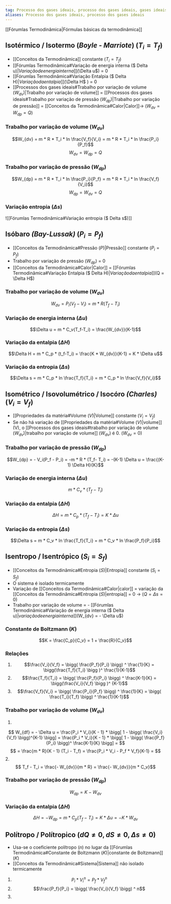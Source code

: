 ```yaml
---
tag: Processo dos gases ideais, processo dos gases ideais, gases ideais
aliases: Processo dos gases ideais, processo dos gases ideais
---
```


[[Fórumlas Termodinâmica|Fórmulas básicas da termodinâmica]]

## Isotérmico / Isotermo (*Boyle - Marriote*) ($T_i=T_f$)
- [[Conceitos da Termodinâmica]] constante ($T_i=T_f$)
- [[Fórumlas Termodinâmica#Variação de energia interna ($ Delta u$)|Variação de energia interna]] ($\Delta u$) = 0
- [[Fórumlas Termodinâmica#Variação Entalpia ($ Delta H$)|Variação da entalpia]] ($\Delta H$ ) = 0
- [[Processos dos gases ideais#Trabalho por variação de volume ($W_{dv}$)|Trabalho por variação de volume]] = [[Processos dos gases ideais#Trabalho por variação de pressão ($W_{dp}$)|Trabalho por variação de pressão]] = [[Conceitos da Termodinâmica#Calor|Calor]]-> ($W_{dv}=W_{dp}=Q$) 

### Trabalho por variação de volume ($W_{dv}$)
$$W_{dv} = m * R * T_i * ln \frac{V_f}{V_i} = m * R * T_i * ln \frac{P_i}{P_f}$$
$$W_{dv} = W_{dp} = Q$$

### Trabalho por variação de pressão ($W_{dp}$)
$$W_{dp} = m * R * T_i * ln \frac{P_i}{P_f} = m * R * T_i * ln \frac{V_f}{V_i}$$
$$W_{dp} = W_{dv} = Q$$
### Variação entropia ($\Delta s$)
![[Fórumlas Termodinâmica#Variação entropia ($ Delta s$)]]

## Isóbaro *(Bay-Lussak)* ($P_i = P_f$)
- [[Conceitos da Termodinâmica#Pressão ($P$)|Pressão]] constante ($P_i=P_f$)
- Trabalho por variação de pressão ($W_{dp}$) = 0
- [[Conceitos da Termodinâmica#Calor|Calor]] = [[Fórumlas Termodinâmica#Variação Entalpia ($ Delta H$)|Variação da entalpia]] ($Q = \Delta H$)

### Trabalho por variação de volume ($W_{dv}$)
$$W_{dv} = P_i(V_f-V_i) = m * R(T_f-T_i)$$

### Variação de energia interna ($\Delta u$)
$$\Delta u = m * C_v(T_f-T_i) = \frac{W_{dv}}{K-1}$$

### Variação da entalpia ($\Delta H$)
$$\Delta H = m * C_p * (t_f-T_i) = \frac{K * W_{dv}}{K-1} = K * \Delta u$$

### Variação da entropia ($\Delta s$)
$$\Delta s = m * C_p * ln \frac{T_f}{T_i} = m * C_p * ln \frac{V_f}{V_i}$$

## Isométrico / Isovolumétrico / Isocóro *(Charles)* ($V_i=V_f$)
- [[Propriedades da matéria#Volume ($V$)|Volume]] constante ($V_i=V_f$)
- Se não há variação de [[Propriedades da matéria#Volume ($V$)|volume]] (V), o [[Processos dos gases ideais#trabalho por variação de volume ($W_{dv}$)|trabalho por variação de volume]] ($W_{dv}$) é 0. ($W_{dv} = 0$)

### Trabalho por variação de pressão ($W_{dp}$)
$$W_{dp} = - V_i(P_f - P_i) = -m * R * (T_f- T_i) = -(K-1) \Delta u = \frac{(K-1) \Delta H}{K}$$

### Variação de energia interna ($\Delta u$)
$$m * C_v * (T_f - T_i)$$

### Variação da entalpia ($\Delta H$)
$$\Delta H = m * C_p * (T_f - T_i) = K * \Delta u$$

### Variação da entropia ($\Delta s$)
$$\Delta s = m * C_v * ln \frac{T_f}{T_i} = m * C_v * ln \frac{P_f}{P_i}$$

## Isentropo / Isentrópico ($S_i = S_f$)
- [[Conceitos da Termodinâmica#Entropia ($S$)|Entropia]] constante ($S_i = S_f$)
- O sistema é isolado termicamente
- Variação de [[Conceitos da Termodinâmica#Calor|calor]] = variação da [[Conceitos da Termodinâmica#Entropia ($S$)|entropia]] = 0 -> ($Q = \Delta s = 0$)
- Trabalho por variação de volume = - [[Fórumlas Termodinâmica#Variação de energia interna ($ Delta u$)|variação de energia interna]] ($W_{dv} = - \Delta u$)

### Constante de Boltzmann ($K$) 
$$K = \frac{C_p}{C_v} = 1 + \frac{R}{C_v}$$
### Relações
1. $$\frac{V_i}{V_f} = \bigg( \frac{P_f}{P_i} \bigg) ^ \frac{1}{K} = \bigg(\frac{T_f}{T_i} \bigg )^ \frac{1}{K-1}$$
2. $$\frac{T_f}{T_i} = \bigg( \frac{P_f}{P_i} \bigg) ^ \frac{K-1}{K} = \bigg(\frac{V_i}{V_f} \bigg )^ {K-1}$$
3. $$\frac{V_f}{V_i} = \bigg( \frac{P_i}{P_f} \bigg) ^ \frac{1}{K} = \bigg( \frac{T_i}{T_f} \bigg) ^ \frac{1}{K-1}$$
### Trabalho por variação de volume ($W_{dv}$)
1. 
$$ W_{df} = - \Delta u =  
\frac{P_i * V_i}{K - 1} * \bigg[ 1 - \bigg( \frac{V_i}{V_f} \bigg)^{K-1} \bigg] = 
\frac{P_i * V_i}{K - 1} * \bigg[ 1 - \bigg( \frac{P_f}{P_i} \bigg)^ \frac{K-1}{K} \bigg] =
$$ 
$$
= \frac{m * R}{K - 1} (T_i - T_f) = 
\frac{P_i * V_i - P_f * V_f}{K-1} = 
$$
2. $$ T_f - T_i = \frac{- W_{dv}}{m * R} = \frac{- W_{dv}}{m * C_v}$$
###  Trabalho por variação de pressão ($W_{dp}$)
$$W_{dp} = K - W_{dv}$$

### Variação da entalpia ($\Delta H$)
$$\Delta H = - W_{dp} = m * C_p(T_f-T_i) = K * \Delta u = -K * W_{dv}$$


## Polítropo / Polítropico ($dQ \neq 0, \, dS \neq 0, \, \Delta s \neq 0$)
- Usa-se o coeficiente polítropo ($n$) no lugar da [[Fórumlas Termodinâmica#Constante de Boltzmann ($K$)|constante de Boltzmann]] ($K$)
- [[Conceitos da Termodinâmica#Sistema|Sistema]] não isolado termicamente

1. $$P_i * V_i^n = P_f * V_f^n$$
2. $$\frac{P_f}{P_i} = \bigg( \frac{V_i}{V_f} \bigg) ^ n$$
3. 
